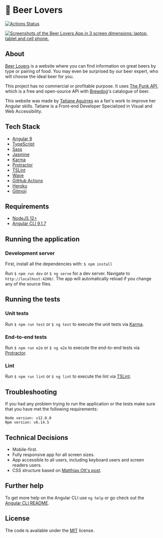 # 🍺 Beer Lovers

[![Actions Status](https://github.com/tatianeaguirres/beer-lovers/workflows/Build,%20Test%20and%20Deploy/badge.svg)](https://github.com/tatianeaguirres/beer-lovers/actions) 

[![Screenshots of the Beer Lovers App in 3 screen dimensions: laptop, tablet and cell phone.](/assets/screenshot-devices.png)](https://beer-lovers-app.herokuapp.com/)

## About

[Beer Lovers](https://beer-lovers-app.herokuapp.com/) is a website where you can find information on great beers by type or pairing of food. You may even be surprised by our beer expert, who will choose the ideal beer for you.

This project has no commercial or profitable purpose. It uses [The Punk API](https://punkapi.com/), which is a free and open-source API with [Brewdog](https://www.brewdog.com/uk/)'s catalogue of beer.

This website was made by [Tatiane Aguirres](https://tatianeaguirres.com/) as a fan's work to improve her Angular skills. Tatiane is a Front-end Developer Specialized in Visual and Web Accessibility.

## Tech Stack 

- [Angular 9](https://angular.io/)
- [TypeScript](https://www.typescriptlang.org/)
- [Sass](https://sass-lang.com/)
- [Jasmine](https://jasmine.github.io/)
- [Karma](https://karma-runner.github.io/)
- [Protractor](https://www.protractortest.org/)
- [TSLint](https://palantir.github.io/tslint/)
- [Wave](https://wave.webaim.org/)
- [GitHub Actions](https://github.com/features/actions)
- [Heroku](https://www.heroku.com/)
- [Gitmoji](https://gitmoji.carloscuesta.me)

## Requirements

- [NodeJS 12+](https://nodejs.org/en/)
- [Angular CLI 9.1.7](https://github.com/angular/angular-cli)

## Running the application

### Development server

First, install all the dependencies with: `$ npm install`

Run `$ npm run dev` or `$ ng serve` for a dev server. Navigate to `http://localhost:4200/`. The app will automatically reload if you change any of the source files.

## Running the tests

### Unit tests

Run `$ npm run test` or `$ ng test` to execute the unit tests via [Karma](https://karma-runner.github.io).

### End-to-end tests

Run `$ npm run e2e` or `$ ng e2e` to execute the end-to-end tests via [Protractor](http://www.protractortest.org/).

### Lint

Run `$ npm run lint` or `$ ng lint` to execute the lint via [TSLint](https://palantir.github.io/tslint/).

## Troubleshooting

If you had any problem trying to run the application or the tests make sure that you have met the following requirements:

```
Node version: v12.8.0
Npm version: v6.14.5
```

## Technical Decisions

- Mobile-first.
- Fully responsive app for all screen sizes.
- App accessible to all users, including keyboard users and screen readers users.
- CSS structure based on [Matthias Ott's post](https://matthiasott.com/notes/how-i-structure-my-css/).

## Further help

To get more help on the Angular CLI use `ng help` or go check out the [Angular CLI README](https://github.com/angular/angular-cli/blob/master/README.md).

## License

The code is available under the [MIT](https://github.com/tatianeaguirres/beer-lovers/blob/master/LICENSE) license.
